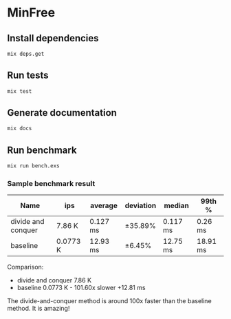 # MinFree

## Install dependencies

```bash
mix deps.get
```

## Run tests

```bash
mix test
```

## Generate documentation

```bash
mix docs
```

## Run benchmark

```bash
mix run bench.exs
```

### Sample benchmark result

| Name               | ips      | average  | deviation | median   | 99th %   |
| ------------------ | -------- | -------- | --------- | -------- | -------- |
| divide and conquer | 7.86 K   | 0.127 ms | ±35.89%   | 0.117 ms | 0.26 ms  |
| baseline           | 0.0773 K | 12.93 ms | ±6.45%    | 12.75 ms | 18.91 ms |

Comparison:

- divide and conquer 7.86 K
- baseline 0.0773 K - 101.60x slower +12.81 ms

The divide-and-conquer method is around 100x faster than the baseline method. It is amazing!
